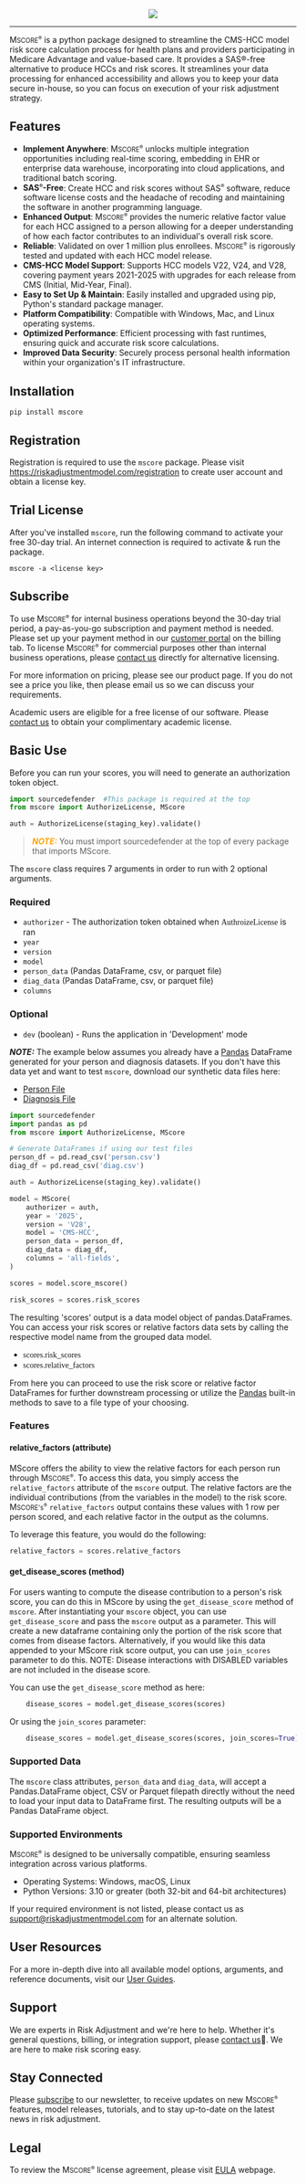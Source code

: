 <p align="center">
    <a href="https://www.riskadjustmentmodel.com/" target="_blank">
        <img src="https://ram-site-assets-pub.s3.us-east-1.amazonaws.com/images/mscore_registered_logo_updated_subtitle.png">
    </a>
</p>

---

M<span style="font-size:.8em;">SCORE<sup>®</sup></span> is a python package designed to streamline the CMS-HCC model risk score calculation process for health plans and providers participating in Medicare Advantage and value-based care. It provides a SAS®-free alternative to produce HCCs and risk scores. It streamlines your data processing for enhanced accessibility and allows you to keep your data secure in-house, so you can focus on execution of your risk adjustment strategy.

## Features
- **Implement Anywhere**: M<span style="font-size:.8em;">SCORE<sup>®</sup></span> unlocks multiple integration opportunities including real-time scoring, embedding in EHR or enterprise data warehouse, incorporating into cloud applications, and traditional batch scoring.
- **SAS<sup><span style="font-size:.8em;">&reg;</span></sup>-Free**:  Create HCC and risk scores without SAS<sup><span style="font-size:.8em;">&reg;</span></sup> software, reduce software license costs and the headache of recoding and maintaining the software in another programming language.
- **Enhanced Output**:  M<span style="font-size:.8em;">SCORE<sup>®</sup></span> provides the numeric relative factor value for each HCC assigned to a person allowing for a deeper understanding of how each factor contributes to an individual's overall risk score.
- **Reliable**: Validated on over 1 million plus enrollees. M<span style="font-size:.8em;">SCORE<sup>®</sup></span> is rigorously tested and updated with each HCC model release.
- **CMS-HCC Model Support**: Supports HCC models V22, V24, and V28, covering payment years 2021-2025 with upgrades for each release from CMS (Initial, Mid-Year, Final).
- **Easy to Set Up & Maintain**: Easily installed and upgraded using pip, Python's standard package manager.
- **Platform Compatibility**: Compatible with Windows, Mac, and Linux operating systems.
- **Optimized Performance**: Efficient processing with fast runtimes, ensuring quick and accurate risk score calculations.
- **Improved Data Security**: Securely process personal health information within your organization's IT infrastructure.


## Installation

    pip install mscore

## Registration

Registration is required to use the <code>mscore</code> package.  Please visit https://riskadjustmentmodel.com/registration to create user account and obtain a license key.

## Trial License

After you've installed <code>mscore</code>, run the following command to activate your free 30-day trial. An internet connection is required to activate & run the package.

    mscore -a <license key>

## Subscribe

To use M<span style="font-size:.8em;">SCORE<sup>®</sup></span> for internal business operations beyond the 30-day trial period, a pay-as-you-go subscription and payment method is needed. Please set up your payment method in our [customer portal](https://riskadjustmentmodel.com/account/login/) on the billing tab. To license M<span style="font-size:.8em;">SCORE<sup>®</sup></span> for commercial purposes other than internal business operations, please [contact us](https://riskadjustmentmodel.com/contact-us) directly for alternative licensing.

For more information on pricing, please see our product page.  If you do not see a price you like, then please email us so we can discuss your requirements.

Academic users are eligible for a free license of our software. Please [contact us](https://riskadjustmentmodel.com/contact-us) to obtain your complimentary academic license.


## Basic Use

Before you can run your scores, you will need to generate an authorization token object.

```python
import sourcedefender  #This package is required at the top
from mscore import AuthorizeLicense, MScore

auth = AuthorizeLicense(staging_key).validate()
```
> **<span style="color:orange">_NOTE:_</span>** You must import sourcedefender at the top of every package that imports MScore.

The <code>mscore</code> class requires 7 arguments in order to run with 2 optional arguments.

### Required
* <code>authorizer</code> - The authorization token obtained when <span style="font-family:courier-new">AuthroizeLicense</span> is ran
* <code>year</code> 
* <code>version</code>
* <code>model</code> 
* <code>person_data</code> (Pandas DataFrame, csv, or parquet file)
* <code>diag_data</code> (Pandas DataFrame, csv, or parquet file)
* <code>columns</code> 

### Optional
* <code>dev</code> (boolean) - Runs the application in 'Development' mode

 **_NOTE:_**  The example below assumes you already have a [Pandas](https://pandas.pydata.org/) DataFrame generated for your person and diagnosis datasets.
If you don't have this data yet and want to test <code>mscore</code>, download our synthetic data files here:
* [Person File](https://mph-static-site.s3.amazonaws.com/static/tutorial-files/person.csv)
* [Diagnosis File](https://mph-static-site.s3.amazonaws.com/static/tutorial-files/diag.csv)


```python
import sourcedefender
import pandas as pd
from mscore import AuthorizeLicense, MScore

# Generate DataFrames if using our test files
person_df = pd.read_csv('person.csv')
diag_df = pd.read_csv('diag.csv')

auth = AuthorizeLicense(staging_key).validate()

model = MScore(
    authorizer = auth,
    year = '2025', 
    version = 'V28',
    model = 'CMS-HCC',
    person_data = person_df,
    diag_data = diag_df,
    columns = 'all-fields',
)

scores = model.score_mscore()

risk_scores = scores.risk_scores
```
The resulting 'scores' output is a data model object of pandas.DataFrames. You can access your risk scores or relative factors data sets by calling the respective model name from the grouped data model. 
- <span style="font-family:courier-new">scores.risk_scores</span>
- <span style="font-family:courier-new">scores.relative_factors</span>

From here you can proceed to use the risk score or relative factor DataFrames for further downstream processing or utilize the [Pandas](https://pandas.pydata.org/docs/user_guide/index.html) built-in methods to save to a file type of your choosing.

### Features
#### relative_factors (attribute)
MScore offers the ability to view the relative factors for each person run through M<span style="font-size:.8em;">SCORE<sup>®</sup></span>. To access this data, you simply access the <code>relative_factors</code> attribute of the <code>mscore</code> output. The relative factors are the individual contributions (from the variables in the model) to the risk score. M<span style="font-size:.8em;">SCORE's<sup>®</sup></span> <code>relative_factors</code> output contains these values with 1 row per person scored, and each relative factor in the output as the columns.

To leverage this feature, you would do the following:
```python
relative_factors = scores.relative_factors
```
#### get_disease_scores (method)
For users wanting to compute the disease contribution to a person's risk score, you can do this in MScore by using the <code>get_disease_score</code> method of <code>mscore</code>. After instantiating your <code>mscore</code> object, you can use <code>get_disease_score</code> and pass the <code>mscore</code> output as a parameter. This will create a new dataframe containing only the portion of the risk score that comes from disease factors. Alternatively, if you would like this data appended to your MScore risk score output, you can use <code>join_scores</code> parameter to do this. NOTE: Disease interactions with DISABLED variables are not included in the disease score. 

You can use the <code>get_disease_score</code> method as here:
```python
    disease_scores = model.get_disease_scores(scores)
```

Or using the <code>join_scores</code> parameter:
```python
    disease_scores = model.get_disease_scores(scores, join_scores=True)
```

### Supported Data
The <code>mscore</code> class attributes, <code>person_data</code> and <code>diag_data</code>, will accept a Pandas.DataFrame object, CSV or Parquet filepath directly without the need to load your input data to DataFrame first. The resulting outputs will be a Pandas DataFrame object.

### Supported Environments

M<span style="font-size:.8em;">SCORE<sup>®</sup></span> is designed to be universally compatible, ensuring seamless integration across various platforms.

- Operating Systems:  Windows, macOS, Linux
- Python Versions: 3.10 or greater (both 32-bit and 64-bit architectures)

If your required environment is not listed, please contact us as support@riskadjustmentmodel.com for an alternate solution.

## User Resources
For a more in-depth dive into all available model options, arguments, and reference documents, visit our [User Guides](https://riskadjustmentmodel.com/resources/user-guides).

## Support

We are experts in Risk Adjustment and we're here to help. Whether it's general questions, billing, or integration support, please [contact us](https://riskadjustmentmodel.com/contact-us)📧. We are here to make risk scoring easy.

## Stay Connected

Please [subscribe](https://riskadjustmentmodel.com/articles#userEmail) to our newsletter, to receive updates on new M<span style="font-size:.8em;">SCORE<sup>®</sup></span> features, model releases, tutorials, and to stay up-to-date on the latest news in risk adjustment. 

## Legal

To review the M<span style="font-size:.8em;">SCORE<sup>®</sup></span> license agreement, please visit [EULA](https://riskadjustmentmodel.com/legal/eula) webpage.